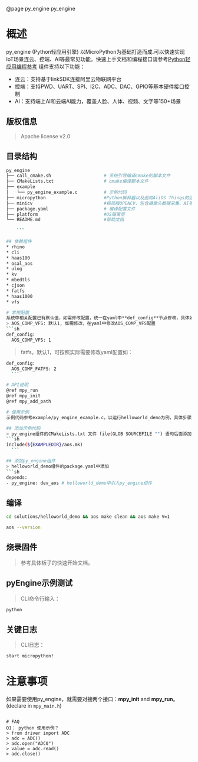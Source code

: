 @page py_engine py_engine

# 概述
py_engine (Python轻应用引擎) 以MicroPython为基础打造而成.可以快速实现IoT场景连云、控端、AI等最常见功能。快速上手文档和编程接口请参考[Python轻应用编程参考](https://g.alicdn.com/HaaSAI/PythonDoc/quickstart/index.html)
组件支持以下功能：
- 连云：支持基于linkSDK连接阿里云物联网平台
- 控端：支持PWD、UART、SPI、I2C、ADC、DAC、GPIO等基本硬件接口控制
- AI：支持端上AI和云端AI能力，覆盖人脸、人体、视频、文字等150+场景

## 版权信息
> Apache license v2.0

## 目录结构
```sh
py_engine
├── call_cmake.sh                    # 系统引导编译cmake的脚本文件
├── CMakeLists.txt                   # cmake编译脚本文件
├── example
│   └── py_engine_example.c          # 示例代码
├── micropython                      #Python解释器以及面向AliOS Things的适配
├── minicv                           #精简版OPENCV，包含摄像头数据采集、AI等
├── package.yaml                     # 编译配置文件
├── platform                         #OS隔离层
└── README.md                        #帮助文档
    
    ```

## 依赖组件
* rhino
* cli
* haas100
* osal_aos
* ulog
* kv
* mbedtls
* cjson
* fatfs
* haas1000
* vfs

# 常用配置
系统中相关配置已有默认值，如需修改配置，统一在yaml中**def_config**节点修改，具体如下：
> AOS_COMP_VFS: 默认1, 如需修改，在yaml中修改AOS_COMP_VFS配置
```sh
def_config:
  AOS_COMP_VFS: 1
  ```
  > fatfs，默认1，可按照实际需要修改yaml配置如：
  ```sh
  def_config:
    AOS_COMP_FATFS: 2
    ```

# API说明
@ref mpy_run
@ref mpy_init
@ref mpy_add_path

# 使用示例
示例代码参考example/py_engine_example.c，以运行helloworld_demo为例，具体步骤如下：

## 添加示例代码
> py_engine组件的CMakeLists.txt 文件 file(GLOB SOURCEFILE "") 语句后面添加example配置:
```sh
include(${EXAMPLEDIR}/aos.mk)
    ```

## 添加py_engine组件
> helloworld_demo组件的package.yaml中添加
```sh
depends:
  - py_engine: dev_aos # helloworld_demo中引入py_engine组件
  ```

## 编译
```sh
cd solutions/helloworld_demo && aos make clean && aos make V=1
```
```sh
aos --version
```

## 烧录固件
> 参考具体板子的快速开始文档。

## pyEngine示例测试
> CLI命令行输入：
```sh
python
```

## 关键日志
> CLI日志：
```sh
start micropython!
```

# 注意事项
如果需要使用py_engine，就需要对接两个接口：**mpy_init** and **mpy_run**。(declare in `mpy_main.h`)
```

# FAQ
Q1： python 使用示例？
> from driver import ADC
> adc = ADC()
> adc.open("ADC0")
> value = adc.read()
> adc.close()
